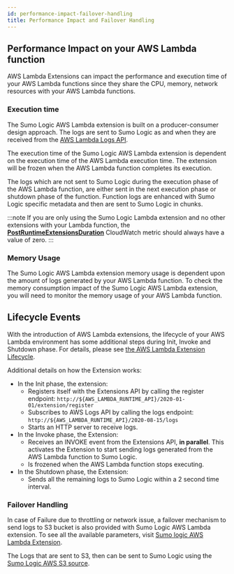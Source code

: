```yaml
---
id: performance-impact-failover-handling
title: Performance Impact and Failover Handling
---
```


## Performance Impact on your AWS Lambda function

AWS Lambda Extensions can impact the performance and execution time of your AWS Lambda functions since they share the CPU, memory, network resources with your AWS Lambda functions.

### Execution time

The Sumo Logic AWS Lambda extension is built on a producer-consumer design approach. The logs are sent to Sumo Logic as and when they are received from the [AWS Lambda Logs API](https://docs.aws.amazon.com/lambda/latest/dg/runtimes-logs-api.html).

The execution time of the Sumo Logic AWS Lambda extension is dependent on the execution time of the AWS Lambda execution time. The extension will be frozen when the AWS Lambda function completes its execution.

The logs which are not sent to Sumo Logic during the execution phase of the AWS Lambda function, are either sent in the next execution phase or shutdown phase of the function. Function logs are enhanced with Sumo Logic specific metadata and then are sent to Sumo Logic in chunks.

:::note
If you are only using the Sumo Logic Lambda extension and no other extensions with your Lambda function, the [**PostRuntimeExtensionsDuration**](https://docs.aws.amazon.com/lambda/latest/dg/runtimes-extensions-api.html) CloudWatch metric should always have a value of zero.
:::

### Memory Usage

The Sumo Logic AWS Lambda extension memory usage is dependent upon the amount of logs generated by your AWS Lambda function. To check the memory consumption impact of the Sumo Logic AWS Lambda extension, you will need to monitor the memory usage of your AWS Lambda function.

## Lifecycle Events 

With the introduction of AWS Lambda extensions, the lifecycle of your AWS Lambda environment has some additional steps during Init, Invoke and Shutdown phase. For details, please see [the AWS Lambda Extension Lifecycle](https://docs.aws.amazon.com/lambda/latest/dg/runtimes-extensions-api.html#runtimes-extensions-api-lifecycle).

Additional details on how the Extension works:

* In the Init phase, the extension: 
  * Registers itself with the Extensions API by calling the register endpoint: `http://${AWS_LAMBDA_RUNTIME_API}/2020-01-01/extension/register`
  * Subscribes to AWS Logs API by calling the logs endpoint: `http://${AWS_LAMBDA_RUNTIME_API}/2020-08-15/logs`
  * Starts an HTTP server to receive logs.
* In the Invoke phase, the Extension:
  * Receives an INVOKE event from the Extensions API, **in parallel**. This activates the Extension to start sending logs generated from the AWS Lambda function to Sumo Logic.
  * Is frozened when the AWS Lambda function stops executing.
* In the Shutdown phase, the Extension:
  * Sends all the remaining logs to Sumo Logic within a 2 second time interval.

### Failover Handling

In case of Failure due to throttling or network issue, a failover mechanism to send logs to S3 bucket is also provided with Sumo Logic AWS Lambda extension. To see all the available parameters, visit [Sumo logic AWS Lambda Extension](collect-aws-lambda-logs-extension.md).

The Logs that are sent to S3, then can be sent to Sumo Logic using the [Sumo Logic AWS S3 source](../sources/hosted-collectors/amazon-web-services/aws-s3-scan-interval-sources.md).
